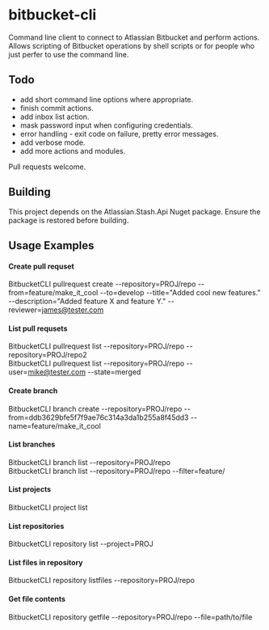 # bitbucket-cli
Command line client to connect to Atlassian Bitbucket and perform actions.  Allows scripting of Bitbucket operations by shell scripts or for people who just perfer to use the command line. 

## Todo

* add short command line options where appropriate.
* finish commit actions.
* add inbox list action. 
* mask password input when configuring credentials.
* error handling - exit code on failure, pretty error messages. 
* add verbose mode.
* add more actions and modules.

Pull requests welcome.  

## Building

This project depends on the Atlassian.Stash.Api Nuget package.  Ensure the package is restored before building.

## Usage Examples

#### Create pull requset
BitbucketCLI pullrequest create --repository=PROJ/repo --from=feature/make_it_cool --to=develop --title="Added cool new features." --description="Added feature X and feature Y." --reviewer=james@tester.com  

#### List pull requsets
BitbucketCLI pullrequest list --repository=PROJ/repo --repository=PROJ/repo2  
BitbucketCLI pullrequest list --repository=PROJ/repo --user=mike@tester.com --state=merged  

#### Create branch
BitbucketCLI branch create --repository=PROJ/repo --from=ddb3629bfe5f7f9ae76c314a3da1b255a8f45dd3 --name=feature/make_it_cool 

#### List branches
BitbucketCLI branch list --repository=PROJ/repo  
BitbucketCLI branch list --repository=PROJ/repo --filter=feature/  

#### List projects
BitbucketCLI project list  

#### List repositories
BitbucketCLI repository list --project=PROJ  

#### List files in repository
BitbucketCLI repository listfiles --repository=PROJ/repo  

#### Get file contents
BitbucketCLI repository getfile --repository=PROJ/repo --file=path/to/file
